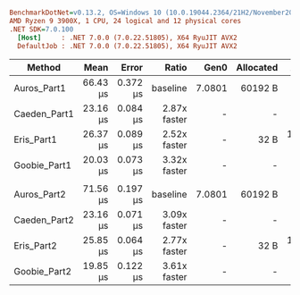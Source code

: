 ``` ini

BenchmarkDotNet=v0.13.2, OS=Windows 10 (10.0.19044.2364/21H2/November2021Update)
AMD Ryzen 9 3900X, 1 CPU, 24 logical and 12 physical cores
.NET SDK=7.0.100
  [Host]     : .NET 7.0.0 (7.0.22.51805), X64 RyuJIT AVX2
  DefaultJob : .NET 7.0.0 (7.0.22.51805), X64 RyuJIT AVX2


```
|       Method |     Mean |    Error |        Ratio |   Gen0 | Allocated |     Alloc Ratio |
|------------- |---------:|---------:|-------------:|-------:|----------:|----------------:|
|  Auros_Part1 | 66.43 μs | 0.372 μs |     baseline | 7.0801 |   60192 B |                 |
| Caeden_Part1 | 23.16 μs | 0.084 μs | 2.87x faster |      - |         - |              NA |
|   Eris_Part1 | 26.37 μs | 0.089 μs | 2.52x faster |      - |      32 B | 1,881.000x less |
| Goobie_Part1 | 20.03 μs | 0.073 μs | 3.32x faster |      - |         - |              NA |
|              |          |          |              |        |           |                 |
|  Auros_Part2 | 71.56 μs | 0.197 μs |     baseline | 7.0801 |   60192 B |                 |
| Caeden_Part2 | 23.16 μs | 0.071 μs | 3.09x faster |      - |         - |              NA |
|   Eris_Part2 | 25.85 μs | 0.064 μs | 2.77x faster |      - |      32 B | 1,881.000x less |
| Goobie_Part2 | 19.85 μs | 0.122 μs | 3.61x faster |      - |         - |              NA |
